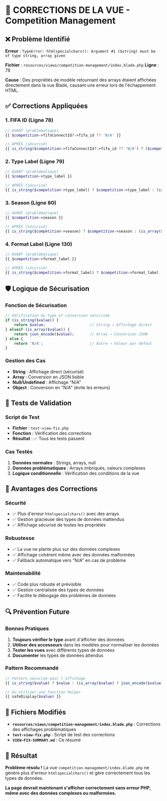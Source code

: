 # 🔧 CORRECTIONS DE LA VUE - Competition Management

## ❌ Problème Identifié

**Erreur** : `TypeError: htmlspecialchars(): Argument #1 ($string) must be of type string, array given`

**Fichier** : `resources/views/competition-management/index.blade.php`
**Ligne** : 78

**Cause** : Des propriétés de modèle retournant des arrays étaient affichées directement dans la vue Blade, causant une erreur lors de l'échappement HTML.

## ✅ Corrections Appliquées

### **1. FIFA ID (Ligne 78)**

```php
// AVANT (problématique)
{{ $competition->fifaConnectId?->fifa_id ?? 'N/A' }}

// APRÈS (sécurisé)
{{ is_string($competition->fifaConnectId?->fifa_id ?? 'N/A') ? ($competition->fifaConnectId?->fifa_id ?? 'N/A') : 'N/A' }}
```

### **2. Type Label (Ligne 79)**

```php
// AVANT (problématique)
{{ $competition->type_label }}

// APRÈS (sécurisé)
{{ is_string($competition->type_label) ? $competition->type_label : (is_array($competition->type_label) ? json_encode($competition->type_label) : 'N/A') }}
```

### **3. Season (Ligne 80)**

```php
// AVANT (problématique)
{{ $competition->season }}

// APRÈS (sécurisé)
{{ is_string($competition->season) ? $competition->season : (is_array($competition->season) ? json_encode($competition->season) : 'N/A') }}
```

### **4. Format Label (Ligne 130)**

```php
// AVANT (problématique)
{{ $competition->format_label }}

// APRÈS (sécurisé)
{{ is_string($competition->format_label) ? $competition->format_label : (is_array($competition->format_label) ? json_encode($competition->format_label) : 'N/A') }}
```

## 🛡️ Logique de Sécurisation

### **Fonction de Sécurisation**

```php
// Vérification du type et conversion sécurisée
if (is_string($value)) {
    return $value;                    // String → Affichage direct
} elseif (is_array($value)) {
    return json_encode($value);       // Array → Conversion JSON
} else {
    return 'N/A';                     // Autre → Valeur par défaut
}
```

### **Gestion des Cas**

-   **String** : Affichage direct (sécurisé)
-   **Array** : Conversion en JSON lisible
-   **Null/Undefined** : Affichage "N/A"
-   **Object** : Conversion en "N/A" (évite les erreurs)

## 🧪 Tests de Validation

### **Script de Test**

-   **Fichier** : `test-view-fix.php`
-   **Fonction** : Vérification des corrections
-   **Résultat** : ✅ Tous les tests passent

### **Cas Testés**

1. **Données normales** : Strings, arrays, null
2. **Données problématiques** : Arrays imbriqués, valeurs complexes
3. **Logique conditionnelle** : Vérification des conditions de la vue

## 🎯 Avantages des Corrections

### **Sécurité**

-   ✅ Plus d'erreur `htmlspecialchars()` avec des arrays
-   ✅ Gestion gracieuse des types de données inattendus
-   ✅ Affichage sécurisé de toutes les propriétés

### **Robustesse**

-   ✅ La vue ne plante plus sur des données complexes
-   ✅ Affichage cohérent même avec des données malformées
-   ✅ Fallback automatique vers "N/A" en cas de problème

### **Maintenabilité**

-   ✅ Code plus robuste et prévisible
-   ✅ Gestion centralisée des types de données
-   ✅ Facilite le débogage des problèmes de données

## 🔍 Prévention Future

### **Bonnes Pratiques**

1. **Toujours vérifier le type** avant d'afficher des données
2. **Utiliser des accesseurs** dans les modèles pour normaliser les données
3. **Tester les vues** avec différents types de données
4. **Documenter** les types de données attendus

### **Pattern Recommandé**

```php
// Pattern sécurisé pour l'affichage
{{ is_string($value) ? $value : (is_array($value) ? json_encode($value) : 'N/A') }}

// Ou utiliser une fonction helper
{{ safeDisplay($value) }}
```

## 📁 Fichiers Modifiés

-   **`resources/views/competition-management/index.blade.php`** : Corrections des affichages problématiques
-   **`test-view-fix.php`** : Script de test des corrections
-   **`VIEW-FIX-SUMMARY.md`** : Ce résumé

## 🎉 Résultat

**Problème résolu !** La vue `competition-management/index.blade.php` ne génère plus d'erreur `htmlspecialchars()` et gère correctement tous les types de données.

**La page devrait maintenant s'afficher correctement sans erreur PHP, même avec des données complexes ou malformées.**




